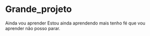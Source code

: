 # Grande_projeto
Ainda vou aprender
Estou ainda aprendendo mais tenho fé que vou aprender não posso parar.
